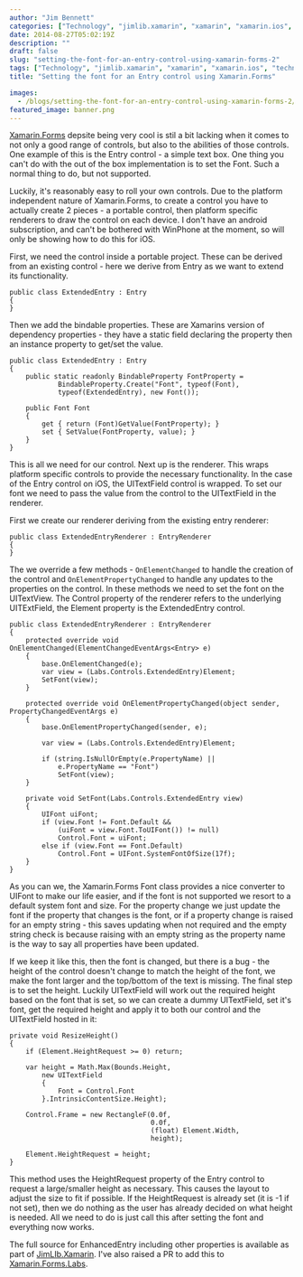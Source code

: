```yaml
---
author: "Jim Bennett"
categories: ["Technology", "jimlib.xamarin", "xamarin", "xamarin.ios", "technology", "xamarin.forms", "extendedentry", "renderer", "control", "xamarin.forms.labs"]
date: 2014-08-27T05:02:19Z
description: ""
draft: false
slug: "setting-the-font-for-an-entry-control-using-xamarin-forms-2"
tags: ["Technology", "jimlib.xamarin", "xamarin", "xamarin.ios", "technology", "xamarin.forms", "extendedentry", "renderer", "control", "xamarin.forms.labs"]
title: "Setting the font for an Entry control using Xamarin.Forms"

images:
  - /blogs/setting-the-font-for-an-entry-control-using-xamarin-forms-2/banner.png
featured_image: banner.png
---
```



[Xamarin.Forms](http://xamarin.com/forms) depsite being very cool is stil a bit lacking when it comes to not only a good range of controls, but also to the abilities of those controls.
One example of this is the Entry control - a simple text box.  One thing you can't do with the out of the box implementation is to set the Font.  Such a normal thing to do, but not supported.

Luckily, it's reasonably easy to roll your own controls.
Due to the platform independent nature of Xamarin.Forms, to create a control you have to actually create 2 pieces - a portable control, then platform specific renderers to draw the control on each device.  I don't have an android subscription, and can't be bothered with WinPhone at the moment, so will only be showing how to do this for iOS.

First, we need the control inside a portable project.  These can be derived from an existing control - here we derive from Entry as we want to extend its functionality.

```
public class ExtendedEntry : Entry
{
}
```

Then we add the bindable properties.  These are Xamarins version of dependency properties - they have a static field declaring the property then an instance property to get/set the value.

```
public class ExtendedEntry : Entry
{
	public static readonly BindableProperty FontProperty =
            BindableProperty.Create("Font", typeof(Font), 	
            typeof(ExtendedEntry), new Font());
            
    public Font Font
    {
        get { return (Font)GetValue(FontProperty); }
        set { SetValue(FontProperty, value); }
    }
}
```

This is all we need for our control.  Next up is the renderer.  This wraps platform specific controls to provide the necessary functionality.
In the case of the Entry control on iOS, the UITextField control is wrapped.  To set our font we need to pass the value from the control to the UITextField in the renderer.

First we create our renderer deriving from the existing entry renderer:

```
public class ExtendedEntryRenderer : EntryRenderer
{
}
```

The we override a few methods - `OnElementChanged` to handle the creation of the control and `OnElementPropertyChanged` to handle any updates to the properties on the control.  In these methods we need to set the font on the UITextView.  The Control property of the renderer refers to the underlying UITExtField, the Element property is the ExtendedEntry control.

```
public class ExtendedEntryRenderer : EntryRenderer
{
    protected override void OnElementChanged(ElementChangedEventArgs<Entry> e)
    {
        base.OnElementChanged(e);
        var view = (Labs.Controls.ExtendedEntry)Element;
        SetFont(view);
    }

    protected override void OnElementPropertyChanged(object sender, PropertyChangedEventArgs e)
    {
        base.OnElementPropertyChanged(sender, e);

        var view = (Labs.Controls.ExtendedEntry)Element;

        if (string.IsNullOrEmpty(e.PropertyName) || 
            e.PropertyName == "Font")
            SetFont(view);
    }

    private void SetFont(Labs.Controls.ExtendedEntry view)
    {
        UIFont uiFont;
        if (view.Font != Font.Default && 
            (uiFont = view.Font.ToUIFont()) != null)
            Control.Font = uiFont;
        else if (view.Font == Font.Default)
            Control.Font = UIFont.SystemFontOfSize(17f);
    }
}
```

As you can we, the Xamarin.Forms Font class provides a nice converter to UIFont to make our life easier, and if the font is not supported we resort to a default system font and size.  For the property change we just update the font if the property that changes is the font, or if a property change is raised for an empty string - this saves updating when not required and the empty string check is because raising with an empty string as the property name is the way to say all properties have been updated.

If we keep it like this, then the font is changed, but there is a bug - the height of the control doesn't change to match the height of the font, we make the font larger and the top/bottom of the text is missing.  The final step is to set the height.  Luckily UITextField will work out the required height based on the font that is set, so we can create a dummy UITextField, set it's font, get the required height and apply it to both our control and the UITextField hosted in it:

```
private void ResizeHeight()
{
    if (Element.HeightRequest >= 0) return;

    var height = Math.Max(Bounds.Height,
        new UITextField 
        {
            Font = Control.Font
        }.IntrinsicContentSize.Height);

    Control.Frame = new RectangleF(0.0f, 
                                   0.0f, 
                                   (float) Element.Width, 
                                   height);

    Element.HeightRequest = height;
}
```

This method uses the HeightRequest property of the Entry control to request a large/smaller height as necessary.  This causes the layout to adjust the size to fit if possible.  If the HeightRequest is already set (it is -1 if not set), then we do nothing as the user has already decided on what height is needed.  All we need to do is just call this after setting the font and everything now works.


The full source for EnhancedEntry including other properties is available as part of [JimLIb.Xamarin](https://github.com/jimbobbennett/JimLib.Xamarin).  I've also raised a PR to add this to [Xamarin.Forms.Labs](https://github.com/XForms/Xamarin-Forms-Labs).

